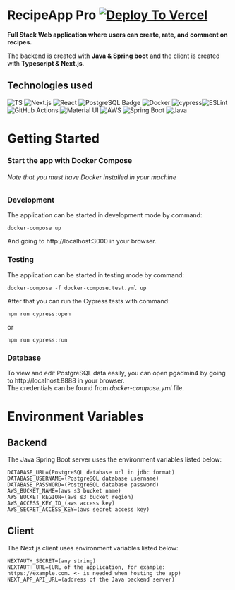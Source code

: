 # RecipeApp Pro [![Deploy To Vercel](https://github.com/lapptomi/nextjs-recipeapp/actions/workflows/pipeline.yml/badge.svg)](https://github.com/lapptomi/nextjs-recipeapp/actions/workflows/pipeline.yml)
**Full Stack Web application where users can create, rate, and comment on recipes.**

The backend is created with **Java & Spring boot** and the client is created with **Typescript & Next.js**.

## Technologies used  

![TS](https://img.shields.io/badge/TypeScript-007ACC?style=for-the-badge&logo=typescript&logoColor=white)
![Next.js](https://img.shields.io/badge/next.js-000000?style=for-the-badge&logo=nextdotjs&logoColor=white) 
![React](https://img.shields.io/badge/React-20232A?style=for-the-badge&logo=react&logoColor=61DAFB)
![PostgreSQL Badge](https://img.shields.io/badge/PostgreSQL-4169E1?logo=postgresql&logoColor=fff&style=for-the-badge)
![Docker](https://img.shields.io/badge/docker-%230db7ed.svg?style=for-the-badge&logo=docker&logoColor=white)
![cypress](https://img.shields.io/badge/-cypress-%23E5E5E5?style=for-the-badge&logo=cypress&logoColor=058a5e)![ESLint](https://img.shields.io/badge/ESLint-4B3263?style=for-the-badge&logo=eslint&logoColor=white)
![GitHub Actions](https://img.shields.io/badge/github%20actions-%232671E5.svg?style=for-the-badge&logo=githubactions&logoColor=white)
![Material UI](https://img.shields.io/badge/Material--UI-0081CB?style=for-the-badge&logo=mui&logoColor=white)
![AWS](https://img.shields.io/badge/AWS-%23FF9900.svg?style=for-the-badge&logo=amazon-aws&logoColor=white)
![Spring Boot](https://img.shields.io/badge/SpringBoot-6DB33F?style=flat-square&logo=Spring&logoColor=white)
![Java](https://img.shields.io/badge/Java-ED8B00?style=for-the-badge&logo=openjdk&logoColor=white)




# Getting Started

### Start the app with Docker Compose
###### Note that you must have Docker installed in your machine   

### Development
The application can be started in development mode by command:  
```
docker-compose up
```
And going to http://localhost:3000 in your browser.  

### Testing
  
The application can be started in testing mode by command:  
```
docker-compose -f docker-compose.test.yml up
```

After that you can run the Cypress tests with command:  
```
npm run cypress:open
```
or  
```
npm run cypress:run
```

### Database
To view and edit PostgreSQL data easily, you can open pgadmin4 by going to http://localhost:8888 in your browser.  
The credentials can be found from *docker-compose.yml* file.

# Environment Variables

## Backend
The Java Spring Boot server uses the environment variables listed below:  
```
DATABASE_URL=(PostgreSQL database url in jdbc format)
DATABASE_USERNAME=(PostgreSQL database username)
DATABASE_PASSWORD=(PostgreSQL database password)
AWS_BUCKET_NAME=(aws s3 bucket name)
AWS_BUCKET_REGION=(aws s3 bucket region)
AWS_ACCESS_KEY_ID_(aws access key)
AWS_SECRET_ACCESS_KEY=(aws secret access key)
```

## Client
The Next.js client uses environment variables listed below:  
```
NEXTAUTH_SECRET=(any string)
NEXTAUTH_URL=(URL of the application, for example: https://example.com. <- is needed when hosting the app)
NEXT_APP_API_URL=(address of the Java backend server)
```
